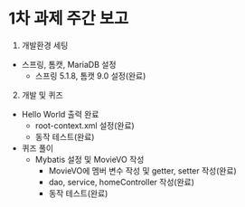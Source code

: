 # 1차 과제 주간 보고

1. 개발환경 세팅
- 스프링, 톰캣, MariaDB 설정
   - 스프링 5.1.8, 톰캣 9.0 설정(완료)

2. 개발 및 퀴즈
- Hello World 출력 완료
   - root-context.xml 설정(완료)
   - 동작 테스트(완료)
- 퀴즈 풀이
   - Mybatis 설정 및 MovieVO 작성
      - MovieVO에 멤버 변수 작성 및 getter, setter 작성(완료)
      - dao, service, homeController 작성(완료)
      - 동작 테스트(완료)
